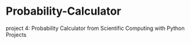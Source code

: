 # Probability-Calculator
 project 4: Probability Calculator from Scientific Computing with Python Projects 

